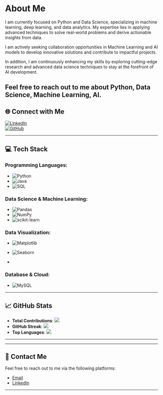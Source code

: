 #  About Me  
I am currently focused on Python and Data Science, specializing in machine learning, deep learning, and data analytics. My expertise lies in applying advanced techniques to solve real-world problems and derive actionable insights from data.

I am actively seeking collaboration opportunities in Machine Learning and AI models to develop innovative solutions and contribute to impactful projects.

In addition, I am continuously enhancing my skills by exploring cutting-edge research and advanced data science techniques to stay at the forefront of AI development.

Feel free to reach out to me about Python, Data Science, Machine Learning, AI.
---

## 🌐 Connect with Me  
[![LinkedIn](https://img.shields.io/badge/LinkedIn-%230077B5.svg?logo=linkedin&logoColor=white)](https://www.linkedin.com/in/prajwal-shardul-a9171628b/)  
[![GitHub](https://img.shields.io/badge/GitHub-%23000000.svg?logo=github&logoColor=white)](https://github.com/Prajwalshardul0369)  

---

## 💻 Tech Stack

### **Programming Languages**:
- ![Python](https://img.shields.io/badge/python-3670A0?style=for-the-badge&logo=python&logoColor=ffdd54)
- ![Java](https://img.shields.io/badge/java-%23ED8B00.svg?style=for-the-badge&logo=openjdk&logoColor=white)
- ![SQL](https://img.shields.io/badge/SQL-%23000000.svg?style=for-the-badge&logo=postgresql&logoColor=white)

### **Data Science & Machine Learning**:
- ![Pandas](https://img.shields.io/badge/pandas-%23150458.svg?style=for-the-badge&logo=pandas&logoColor=white)
- ![NumPy](https://img.shields.io/badge/numpy-%23013243.svg?style=for-the-badge&logo=numpy&logoColor=white)
- ![scikit-learn](https://img.shields.io/badge/scikit--learn-%23F7931E.svg?style=for-the-badge&logo=scikit-learn&logoColor=white)


### **Data Visualization**:
- ![Matplotlib](https://img.shields.io/badge/Matplotlib-%23ffffff.svg?style=for-the-badge&logo=Matplotlib&logoColor=black)
- ![Seaborn](https://img.shields.io/badge/seaborn-%23000000.svg?style=for-the-badge&logo=seaborn&logoColor=white)

- 

### **Database & Cloud**:
- ![MySQL](https://img.shields.io/badge/mysql-%2300000f.svg?style=for-the-badge&logo=mysql&logoColor=white)


---

## 📈 GitHub Stats  
- **Total Contributions**: ![](https://github-readme-stats.vercel.app/api?username=Prajwalshardul0369&theme=dark&hide_border=false&include_all_commits=true&count_private=true)  
- **GitHub Streak**: ![](https://github-readme-streak-stats.herokuapp.com/?user=Prajwalshardul0369&theme=dark&hide_border=false)  
- **Top Languages**: ![](https://github-readme-stats.vercel.app/api/top-langs/?username=Prajwalshardul0369&theme=dark&hide_border=false&include_all_commits=false&count_private=true&layout=compact)

---


---

## 📩 Contact Me  
Feel free to reach out to me via the following platforms:  
- [Email](prajwalshardul@gmail.com)  
- [LinkedIn](https://www.linkedin.com/in/prajwal-shardul-a9171628b/)

---

<!-- Proudly created with GPRM ( https://gprm.itsvg.in ) -->
